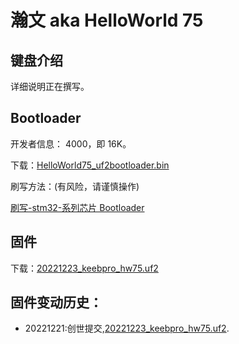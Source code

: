 # 瀚文 aka HelloWorld 75

## 键盘介绍

详细说明正在撰写。

## Bootloader

开发者信息： 4000，即 16K。

下载：[HelloWorld75_uf2bootloader.bin](/download_firmware/HelloWorld75/helloworld75_uf2bootloader.bin ":ignore")

刷写方法：(有风险，请谨慎操作)

[刷写-stm32-系列芯片 Bootloader](/flash_bootloader?id=刷写-stm32-系列芯片)

## 固件

下载：[20221223_keebpro_hw75.uf2](/download_firmware/HelloWorld75/20221223_keebpro_hw75.uf2 ":ignore")

## 固件变动历史：

- 20221221:创世提交,[20221223_keebpro_hw75.uf2](/download_firmware/HelloWorld75/20221223_keebpro_hw75.uf2 ":ignore").
